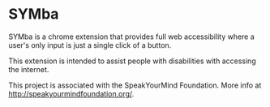 SYMba
==================
SYMba is a chrome extension that provides full web accessibility where a user's only input is just a single click of a button. 

This extension is intended to assist people with disabilities with accessing the internet.

This project is associated with the SpeakYourMind Foundation. More info at http://speakyourmindfoundation.org/.